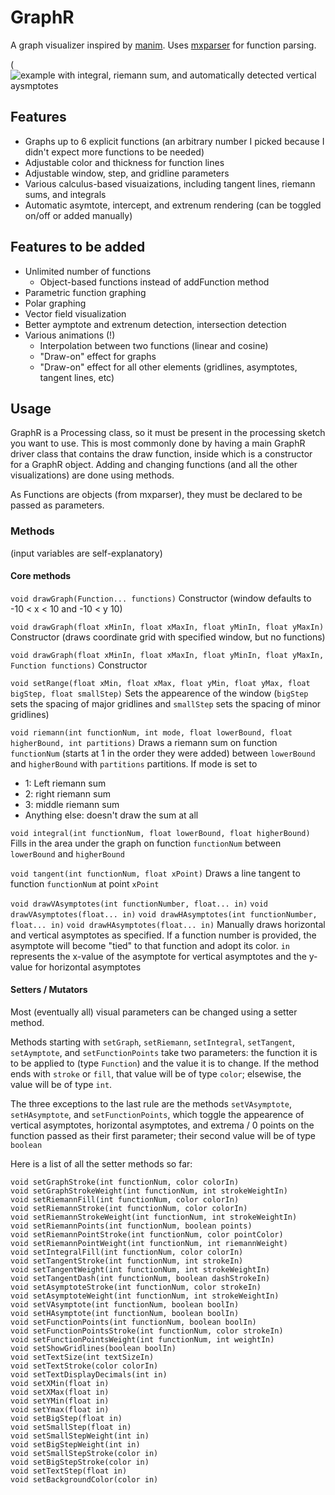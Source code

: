 # GraphR

A graph visualizer inspired by [manim](https://github.com/3b1b/manim). Uses [mxparser](https://github.com/mariuszgromada/MathParser.org-mXparser) for function parsing.

(![example with integral, riemann sum, and automatically detected vertical aysmptotes](https://user-images.githubusercontent.com/42624568/115458287-c5e91600-a1e2-11eb-845d-60f1d342784d.png)

## Features

- Graphs up to 6 explicit functions (an arbitrary number I picked because I didn't expect more functions to be needed)
- Adjustable color and thickness for function lines
- Adjustable window, step, and gridline parameters
- Various calculus-based visuaizations, including tangent lines, riemann sums, and integrals
- Automatic asymtote, intercept, and extrenum rendering (can be toggled on/off or added manually)


## Features to be added

- Unlimited number of functions
  - Object-based functions instead of addFunction method
- Parametric function graphing
- Polar graphing
- Vector field visualization
- Better aymptote and extrenum detection, intersection detection
- Various animations (!)
  - Interpolation between two functions (linear and cosine)
  - "Draw-on" effect for graphs
  - "Draw-on" effect for all other elements (gridlines, asymptotes, tangent lines, etc)

## Usage

GraphR is a Processing class, so it must be present in the processing sketch you want to use. This is most commonly done by having a main GraphR driver class that contains the draw function, inside which is a constructor for a GraphR object. Adding and changing functions (and all the other visualizations) are done using methods.

As Functions are objects (from mxparser), they must be declared to be passed as parameters.

### Methods
(input variables are self-explanatory)

#### Core methods

`void drawGraph(Function... functions)`
Constructor (window defaults to -10 < x < 10 and -10 < y 10)

`void drawGraph(float xMinIn, float xMaxIn, float yMinIn, float yMaxIn)`
Constructor (draws coordinate grid with specified window, but no functions)

`void drawGraph(float xMinIn, float xMaxIn, float yMinIn, float yMaxIn, Function functions)`
Constructor

`void setRange(float xMin, float xMax, float yMin, float yMax, float bigStep, float smallStep)`
Sets the appearence of the window (`bigStep` sets the spacing of major gridlines and `smallStep` sets the spacing of minor gridlines)
  
`void riemann(int functionNum, int mode, float lowerBound, float higherBound, int partitions)`
Draws a riemann sum on function `functionNum` (starts at 1 in the order they were added) between `lowerBound` and `higherBound` with `partitions` partitions. If mode is set to
- 1: Left riemann sum
- 2: right riemann sum
- 3: middle riemann sum
- Anything else: doesn't draw the sum at all

`void integral(int functionNum, float lowerBound, float higherBound)`
Fills in the area under the graph on function `functionNum` between `lowerBound` and `higherBound`

`void tangent(int functionNum, float xPoint)`
Draws a line tangent to function `functionNum` at point `xPoint`

`void drawVAsymptotes(int functionNumber, float... in)`
`void drawVAsymptotes(float... in)`
`void drawHAsymptotes(int functionNumber, float... in)`
`void drawHAsymptotes(float... in)`
Manually draws horizontal and vertical asymptotes as specified. If a function number is provided, the asymptote will become "tied" to that function and adopt its color. `in` represents the x-value of the asymptote for vertical asymptotes and the y-value for horizontal asymptotes

#### Setters / Mutators

Most (eventually all) visual parameters can be changed using a setter method. 

Methods starting with `setGraph`, `setRiemann`, `setIntegral`, `setTangent`, `setAymptote`, and `setFunctionPoints` take two parameters: the function it is to be applied to (type `Function`) and the value it is to change. If the method ends with `stroke` or `fill`, that value will be of type `color`; elsewise, the value will be of type `int`.

The three exceptions to the last rule are the methods `setVAsymptote`, `setHAsymptote`, and `setFunctionPoints`, which toggle the appearence of vertical asymptotes, horizontal asymptotes, and extrema / 0 points on the function passed as their first parameter; their second value will be of type `boolean`

Here is a list of all the setter methods so far:
```
void setGraphStroke(int functionNum, color colorIn)
void setGraphStrokeWeight(int functionNum, int strokeWeightIn)
void setRiemannFill(int functionNum, color colorIn)
void setRiemannStroke(int functionNum, color colorIn)
void setRiemannStrokeWeight(int functionNum, int strokeWeightIn)
void setRiemannPoints(int functionNum, boolean points)
void setRiemannPointStroke(int functionNum, color pointColor)
void setRiemannPointWeight(int functionNum, int riemannWeight)
void setIntegralFill(int functionNum, color colorIn)
void setTangentStroke(int functionNum, int strokeIn)
void setTangentWeight(int functionNum, int strokeWeightIn)
void setTangentDash(int functionNum, boolean dashStrokeIn)
void setAsymptoteStroke(int functionNum, color strokeIn)
void setAsymptoteWeight(int functionNum, int strokeWeightIn)
void setVAsymptote(int functionNum, boolean boolIn)
void setHAsymptote(int functionNum, boolean boolIn)
void setFunctionPoints(int functionNum, boolean boolIn)
void setFunctionPointsStroke(int functionNum, color strokeIn)
void setFunctionPointsWeight(int functionNum, int weightIn)
void setShowGridlines(boolean boolIn)
void setTextSize(int textSizeIn)
void setTextStroke(color colorIn)
void setTextDisplayDecimals(int in)
void setXMin(float in)
void setXMax(float in)
void setYMin(float in)
void setYmax(float in)
void setBigStep(float in)
void setSmallStep(float in)
void setSmallStepWeight(int in)
void setBigStepWeight(int in)
void setSmallStepStroke(color in)
void setBigStepStroke(color in)
void setTextStep(float in)
void setBackgroundColor(color in)
```
